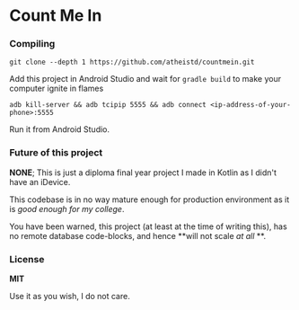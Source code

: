 # Count Me In

### Compiling

`git clone --depth 1 https://github.com/atheistd/countmein.git`

Add this project in Android Studio and wait for `gradle build` to make your computer ignite in flames

`adb kill-server && adb tcipip 5555 && adb connect <ip-address-of-your-phone>:5555`

Run it from Android Studio.



### Future of this project

**NONE**; This is just a diploma final year project I made in Kotlin as I didn't have an iDevice.

This codebase is in no way mature enough for production environment
as it is *good enough for my college*.

You have been warned, this project (at least at the time of writing this),
has no remote database code-blocks, and hence **will not scale *at all* **.


### License

**MIT**

Use it as you wish,
I do not care.

